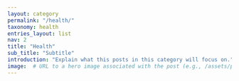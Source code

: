 ```yaml
---
layout: category
permalink: "/health/"
taxonomy: health
entries_layout: list
nav: 2
title: "Health"
sub_title: "Subtitle"
introduction: "Explain what this posts in this category will focus on."
image:  # URL to a hero image associated with the post (e.g., /assets/page-pic.jpg)
---
```

